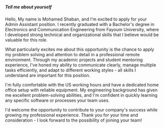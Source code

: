 ##### Tell me about yourself

Hello, My name is Mohamed Shaban, and I'm excited to apply for your Admin Assistant position. I recently graduated with a Bachelor's degree in Electronics and Communication Engineering from Fayoum University, where I developed strong technical and organizational skills that I believe would be valuable for this role.

What particularly excites me about this opportunity is the chance to apply my problem solving and attention to detail in a professional remote environment. Through my academic projects and student mentoring experience, I've honed my ability to communicate clearly, manage multiple tasks efficiently, and adapt to different working styles - all skills I understand are important for this position.

I'm fully comfortable with the US working hours and have a dedicated home office setup with reliable equipment. My engineering background has given me excellent problem-solving abilities, and I'm confident in quickly learning any specific software or processes your team uses.

I'd welcome the opportunity to contribute to your company's success while growing my professional experience. Thank you for your time and consideration - I look forward to the possibility of joining your team!

